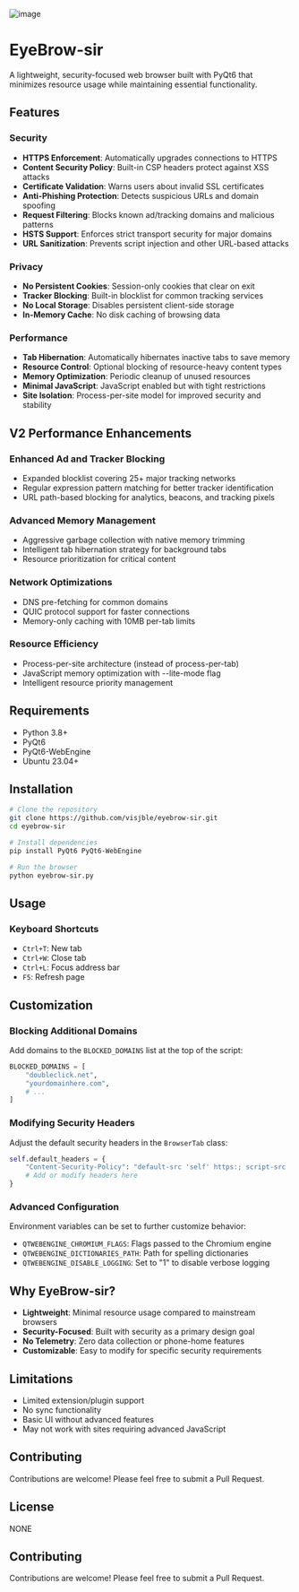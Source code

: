

![image](https://github.com/user-attachments/assets/8bae7aa1-403f-4f9b-9a2f-4a2337abc134)

# EyeBrow-sir

A lightweight, security-focused web browser built with PyQt6 that minimizes resource usage while maintaining essential functionality.

## Features

### Security
* **HTTPS Enforcement**: Automatically upgrades connections to HTTPS
* **Content Security Policy**: Built-in CSP headers protect against XSS attacks
* **Certificate Validation**: Warns users about invalid SSL certificates
* **Anti-Phishing Protection**: Detects suspicious URLs and domain spoofing
* **Request Filtering**: Blocks known ad/tracking domains and malicious patterns
* **HSTS Support**: Enforces strict transport security for major domains
* **URL Sanitization**: Prevents script injection and other URL-based attacks

### Privacy
* **No Persistent Cookies**: Session-only cookies that clear on exit
* **Tracker Blocking**: Built-in blocklist for common tracking services
* **No Local Storage**: Disables persistent client-side storage
* **In-Memory Cache**: No disk caching of browsing data

### Performance
* **Tab Hibernation**: Automatically hibernates inactive tabs to save memory
* **Resource Control**: Optional blocking of resource-heavy content types
* **Memory Optimization**: Periodic cleanup of unused resources
* **Minimal JavaScript**: JavaScript enabled but with tight restrictions
* **Site Isolation**: Process-per-site model for improved security and stability

## V2 Performance Enhancements

### Enhanced Ad and Tracker Blocking
* Expanded blocklist covering 25+ major tracking networks
* Regular expression pattern matching for better tracker identification
* URL path-based blocking for analytics, beacons, and tracking pixels

### Advanced Memory Management
* Aggressive garbage collection with native memory trimming
* Intelligent tab hibernation strategy for background tabs
* Resource prioritization for critical content

### Network Optimizations
* DNS pre-fetching for common domains
* QUIC protocol support for faster connections
* Memory-only caching with 10MB per-tab limits

### Resource Efficiency
* Process-per-site architecture (instead of process-per-tab)
* JavaScript memory optimization with --lite-mode flag
* Intelligent resource priority management

## Requirements
* Python 3.8+
* PyQt6
* PyQt6-WebEngine
* Ubuntu 23.04+

## Installation

```bash
# Clone the repository
git clone https://github.com/visjble/eyebrow-sir.git
cd eyebrow-sir

# Install dependencies
pip install PyQt6 PyQt6-WebEngine

# Run the browser
python eyebrow-sir.py
```

## Usage

### Keyboard Shortcuts
* `Ctrl+T`: New tab
* `Ctrl+W`: Close tab
* `Ctrl+L`: Focus address bar
* `F5`: Refresh page

## Customization

### Blocking Additional Domains
Add domains to the `BLOCKED_DOMAINS` list at the top of the script:

```python
BLOCKED_DOMAINS = [
    "doubleclick.net",
    "yourdomainhere.com",
    # ...
]
```

### Modifying Security Headers
Adjust the default security headers in the `BrowserTab` class:

```python
self.default_headers = {
    "Content-Security-Policy": "default-src 'self' https:; script-src 'self' https: 'unsafe-inline'",
    # Add or modify headers here
}
```

### Advanced Configuration
Environment variables can be set to further customize behavior:
* `QTWEBENGINE_CHROMIUM_FLAGS`: Flags passed to the Chromium engine
* `QTWEBENGINE_DICTIONARIES_PATH`: Path for spelling dictionaries
* `QTWEBENGINE_DISABLE_LOGGING`: Set to "1" to disable verbose logging

## Why EyeBrow-sir?
* **Lightweight**: Minimal resource usage compared to mainstream browsers
* **Security-Focused**: Built with security as a primary design goal
* **No Telemetry**: Zero data collection or phone-home features
* **Customizable**: Easy to modify for specific security requirements

## Limitations
* Limited extension/plugin support
* No sync functionality
* Basic UI without advanced features
* May not work with sites requiring advanced JavaScript

## Contributing
Contributions are welcome! Please feel free to submit a Pull Request.
## License

NONE

## Contributing

Contributions are welcome! Please feel free to submit a Pull Request.
